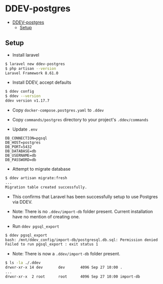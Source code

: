 # DDEV-postgres

- [DDEV-postgres](#ddev-postgres)
  - [Setup](#setup)

## Setup
- Install laravel

```bash
$ laravel new ddev-postgres
$ php artisan --version
Laravel Framework 8.61.0
```

- Install DDEV, accept defaults

```bash
$ ddev config
$ ddev --version
ddev version v1.17.7
```

- Copy `docker-compose.postgres.yaml` to `.ddev`
- Copy `commands/postgres` directory to your project's `.ddev/commands`

- Update `.env`

```env
DB_CONNECTION=pgsql
DB_HOST=postgres
DB_PORT=5432
DB_DATABASE=db
DB_USERNAME=db
DB_PASSWORD=db
```

- Attempt to migrate database

```bash
$ ddev artisan migrate:fresh
...
Migration table created successfully.
```

- This confirms that Laravel has been successfully setup to use Postgres via DDEV.
- Note: There is no `.ddev/import-db` folder present. Current installation have no mention of creating one.

- Run `ddev pgsql_export`

```bash
$ ddev pgsql_export
bash: /mnt/ddev_config/import-db/postgresql.db.sql: Permission denied
Failed to run pgsql_export : exit status 1
```

- Note: There is now a `.ddev/import-db` folder present.
```bash
$ ls -la ./.ddev
drwxr-xr-x 14 dev       dev       4096 Sep 27 10:00 .
...
drwxr-xr-x  2 root      root      4096 Sep 27 10:00 import-db
```
